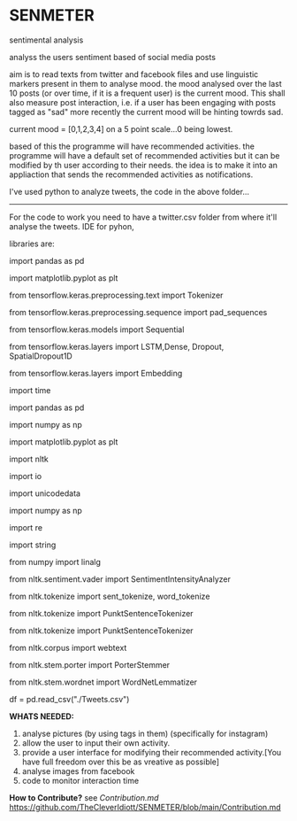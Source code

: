 # SENMETER
 sentimental analysis

analyss the users sentiment based of social media posts

aim is to read texts from twitter and facebook files and use linguistic markers present in them to analyse mood.
the mood analysed over the last 10 posts (or over time, if it is a frequent user) is the current mood.
This shall also measure post interaction, i.e. if a user has been engaging with posts tagged as "sad" more recently the current mood will be hinting towrds sad.

current mood = [0,1,2,3,4] on a 5 point scale...0 being lowest.

based of this the programme will have recommended activities.
the programme will have a default set of recommended activities but it can be modified by th user according to their needs.
the idea is to make it into an appliaction that sends the recommended activities as notifications.

I've used python to analyze tweets, the code in the above folder... 
___________________________________________________________________________________________________________________________________________________________________________________

For the code to work you need to have a twitter.csv folder from where it'll analyse the tweets.
IDE for pyhon, 


libraries are:

import pandas as pd

import matplotlib.pyplot as plt

from tensorflow.keras.preprocessing.text import Tokenizer

from tensorflow.keras.preprocessing.sequence import pad_sequences

from tensorflow.keras.models import Sequential

from tensorflow.keras.layers import LSTM,Dense, Dropout, SpatialDropout1D

from tensorflow.keras.layers import Embedding

import time

import pandas as pd

import numpy as np

import matplotlib.pyplot as plt

import nltk

import io

import unicodedata

import numpy as np

import re

import string

from numpy import linalg

from nltk.sentiment.vader import SentimentIntensityAnalyzer

from nltk.tokenize import sent_tokenize, word_tokenize

from nltk.tokenize import PunktSentenceTokenizer

from nltk.tokenize import PunktSentenceTokenizer

from nltk.corpus import webtext

from nltk.stem.porter import PorterStemmer

from nltk.stem.wordnet import WordNetLemmatizer




df = pd.read_csv("./Tweets.csv")





**WHATS NEEDED:**

1. analyse pictures (by using tags in them) (specifically for instagram)
2. allow the user to input their own activity.
3. provide a user interface for modifying their recommended activity.[You have full freedom over this be as vreative as possible]
4. analyse images from facebook
5. code to monitor interaction time



**How to Contribute?**
see _Contribution.md_ https://github.com/TheCleverIdiott/SENMETER/blob/main/Contribution.md
